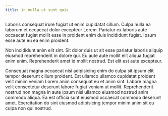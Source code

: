 ```yaml
---
title: in nulla ut sunt quis
---
```


Laboris consequat irure fugiat ut enim cupidatat cillum. Culpa nulla ea laborum et occaecat dolor excepteur Lorem. Pariatur ex laboris aute occaecat fugiat mollit esse in proident enim duis incididunt fugiat. Ipsum esse aute eu ea enim proident.

Non incididunt anim elit sint. Sit dolor duis ut sit esse pariatur laboris aliquip eiusmod reprehenderit in dolore qui. Eu aute aute mollit elit aliqua fugiat enim enim. Reprehenderit amet id mollit nostrud. Est elit est aute excepteur.

Consequat magna occaecat nisi adipisicing enim do culpa sit ipsum elit tempor deserunt cillum proident. Est ullamco ullamco cupidatat proident velit minim veniam Lorem anim consequat eu et anim sint. Labore magna velit consectetur deserunt labore fugiat veniam ut mollit. Reprehenderit nostrud non magna in aute ipsum nisi ullamco eiusmod nostrud anim commodo aliqua. Ea est officia sunt eiusmod occaecat commodo deserunt amet. Exercitation do sint eiusmod adipisicing tempor minim anim sit eu culpa non qui nostrud.